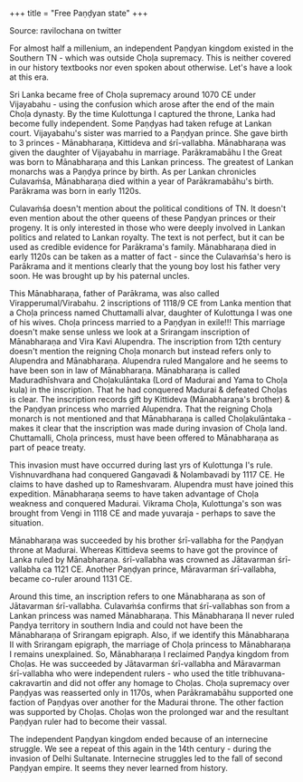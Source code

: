 +++
title = "Free Paṇḍyan state"
+++

Source: ravilochana on twitter

For almost half a millenium, an independent Paṇḍyan kingdom existed in the Southern TN - which was outside Choḷa supremacy. This is neither covered in our history textbooks nor even spoken about otherwise. Let's have a look at this era.

Sri Lanka became free of Choḷa supremacy around 1070 CE under Vijayabahu - using the confusion which arose after the end of the main Choḷa dynasty. By the time Kulottunga I captured the throne, Lanka had become fully independent. Some Paṇḍyas had taken refuge at Lankan court. Vijayabahu's sister was married to a Paṇḍyan prince. She gave birth to 3 princes - Mānabharaṇa, Kittideva and śrī-vallabha. Mānabharaṇa was given the daughter of Vijayabahu in marriage. Parākramabāhu I the Great was born to Mānabharaṇa and this Lankan princess. The greatest of Lankan monarchs was a Paṇḍya prince by birth. As per Lankan chronicles Culavaṁśa, Mānabharaṇa died within a year of Parākramabāhu's birth. Parākrama was born in early 1120s. 

Culavaṁśa doesn't mention about the political conditions of TN. It doesn't even mention about the other queens of these Paṇḍyan princes or their progeny. It is only interested in those who were deeply involved in Lankan politics and related to Lankan royalty. The text is not perfect, but it can be used as credible evidence for Parākrama's family. Mānabharaṇa died in early 1120s can be taken as a matter of fact - since the Culavaṁśa's hero is Parākrama and it mentions clearly that the young boy lost his father very soon. He was brought up by his paternal uncles. 

This Mānabharaṇa, father of Parākrama, was also called Virapperumal/Virabahu. 2 inscriptions of 1118/9 CE from Lanka mention that a Choḷa princess named Chuttamalli alvar, daughter of Kulottunga I was one of his wives. Choḷa princess married to a Paṇḍyan in exile!!! This marriage doesn't make sense unless we look at a Srirangam inscription of Mānabharaṇa and Vira Kavi Alupendra. The inscription from 12th century doesn't mention the reigning Choḷa monarch but instead refers only to Alupendra and Mānabharaṇa. Alupendra ruled Mangalore and he seems to have been son in law of Mānabharaṇa. Mānabharaṇa is called Maduradhīshvara and Choḷakulāntaka (Lord of Madurai and Yama to Choḷa kula) in the inscription. That he had conquered Madurai & defeated Choḷas is clear. The inscription records gift by Kittideva (Mānabharaṇa's brother) & the Paṇḍyan princess who married Alupendra. That the reigning Choḷa monarch is not mentioned and that Mānabharaṇa is called Choḷakulāntaka - makes it clear that the inscription was made during invasion of Choḷa land. Chuttamalli, Choḷa princess, must have been offered to Mānabharaṇa as part of peace treaty. 

This invasion must have occurred during last yrs of Kulottunga I's rule. Vishnuvardhana had conquered Gangavadi & Nolambavadi by 1117 CE. He claims to have dashed up to Rameshvaram. Alupendra must have joined this expedition. Mānabharaṇa seems to have taken advantage of Choḷa weakness and conquered Madurai. Vikrama Choḷa, Kulottunga's son was brought from Vengi in 1118 CE and made yuvaraja - perhaps to save the situation.

Mānabharaṇa was succeeded by his brother śrī-vallabha for the Paṇḍyan throne at Madurai. Whereas Kittideva seems to have got the province of Lanka ruled by Mānabharaṇa. śrī-vallabha was crowned as Jātavarman śrī-vallabha ca 1121 CE. Another Paṇḍyan prince, Māravarman śrī-vallabha, became co-ruler around 1131 CE. 

Around this time, an inscription refers to one Mānabharaṇa as son of Jātavarman śrī-vallabha. Culavaṁśa confirms that śrī-vallabhas son from a Lankan princess was named Mānabharaṇa. This Mānabharaṇa II never ruled Paṇḍya territory in southern India and could not have been the Mānabharaṇa of Srirangam epigraph. Also, if we identify this Mānabharaṇa II with Srirangam epigraph, the marriage of Choḷa princess to Mānabharaṇa I remains unexplained. So, Mānabharaṇa I reclaimed Paṇḍya kingdom from Choḷas. He was succeeded by Jātavarman śrī-vallabha and Māravarman śrī-vallabha who were independent rulers - who used the title tribhuvana-cakravartin and did not offer any homage to Choḷas. Choḷa supremacy over Paṇḍyas was reasserted only in 1170s, when Parākramabāhu supported one faction of Paṇḍyas over another for the Madurai throne. The other faction was supported by Choḷas. Choḷas won the prolonged war and the resultant Paṇḍyan ruler had to become their vassal. 

The independent Paṇḍyan kingdom ended because of an internecine struggle. We see a repeat of this again in the 14th century - during the invasion of Delhi Sultanate. Internecine struggles led to the fall of second Paṇḍyan empire. It seems they never learned from history. 
